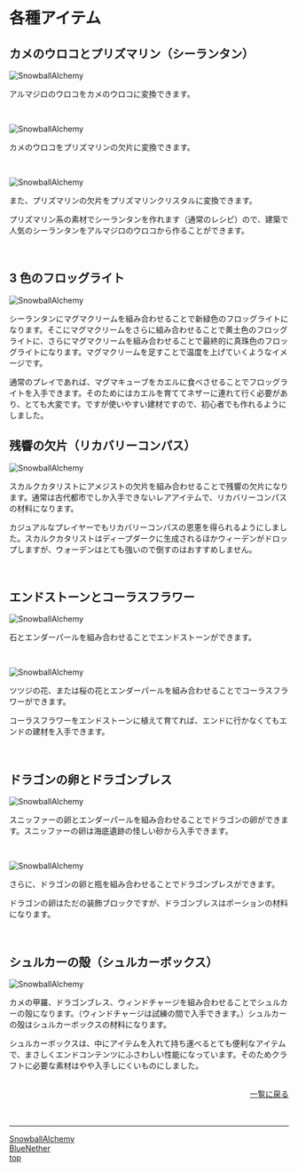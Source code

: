 # 各種アイテム

## カメのウロコとプリズマリン（シーランタン）

![SnowballAlchemy](./../images/turtle_scute.png)

アルマジロのウロコをカメのウロコに変換できます。

<br>

![SnowballAlchemy](./../images/prismarine_shard.png)

カメのウロコをプリズマリンの欠片に変換できます。

<br>

![SnowballAlchemy](./../images/prismarine_crystals.png)

また、プリズマリンの欠片をプリズマリンクリスタルに変換できます。

プリズマリン系の素材でシーランタンを作れます（通常のレシピ）ので、建築で人気のシーランタンをアルマジロのウロコから作ることができます。

<br>

## 3 色のフロッグライト

![SnowballAlchemy](./../images/froglight.gif)

シーランタンにマグマクリームを組み合わせることで新緑色のフロッグライトになります。そこにマグマクリームをさらに組み合わせることで黄土色のフロッグライトに、さらにマグマクリームを組み合わせることで最終的に真珠色のフロッグライトになります。マグマクリームを足すことで温度を上げていくようなイメージです。

通常のプレイであれば、マグマキューブをカエルに食べさせることでフロッグライトを入手できます。そのためにはカエルを育ててネザーに連れて行く必要があり、とても大変です。ですが使いやすい建材ですので、初心者でも作れるようにしました。

## 残響の欠片（リカバリーコンパス）

![SnowballAlchemy](./../images/echo_shard.png)

スカルクカタリストにアメジストの欠片を組み合わせることで残響の欠片になります。通常は古代都市でしか入手できないレアアイテムで、リカバリーコンパスの材料になります。

カジュアルなプレイヤーでもリカバリーコンパスの恩恵を得られるようにしました。スカルクカタリストはディープダークに生成されるほかウィーデンがドロップしますが、ウォーデンはとても強いので倒すのはおすすめしません。

<br>

## エンドストーンとコーラスフラワー

![SnowballAlchemy](./../images/end_stone.png)

石とエンダーパールを組み合わせることでエンドストーンができます。

<br>

![SnowballAlchemy](./../images/chorus_flower.gif)

ツツジの花、または桜の花とエンダーパールを組み合わせることでコーラスフラワーができます。

コーラスフラワーをエンドストーンに植えて育てれば、エンドに行かなくてもエンドの建材を入手できます。

<br>

## ドラゴンの卵とドラゴンブレス

![SnowballAlchemy](./../images/dragon_egg.png)

スニッファーの卵とエンダーパールを組み合わせることでドラゴンの卵ができます。スニッファーの卵は海底遺跡の怪しい砂から入手できます。

<br>

![SnowballAlchemy](./../images/dragon_breath.png)

さらに、ドラゴンの卵と瓶を組み合わせることでドラゴンブレスができます。

ドラゴンの卵はただの装飾ブロックですが、ドラゴンブレスはポーションの材料になります。

<br>

## シュルカーの殻（シュルカーボックス）

![SnowballAlchemy](./../images/shulker_shell.gif)

カメの甲羅、ドラゴンブレス、ウィンドチャージを組み合わせることでシュルカーの殻になります。（ウィンドチャージは試練の間で入手できます。）シュルカーの殻はシュルカーボックスの材料になります。

シュルカーボックスは、中にアイテムを入れて持ち運べるとても便利なアイテムで、まさしくエンドコンテンツにふさわしい性能になっています。そのためクラフトに必要な素材はやや入手しにくいものにしました。

<br>

<div align="right">
<a href="./index">一覧に戻る</a>
</div><br>

<br>

---

[SnowballAlchemy](./index.md) <br>
[BlueNether](./../blue_nether/index.md)<br>
[top](./../index.md)
